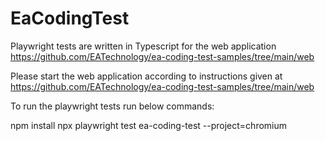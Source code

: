 # EaCodingTest

Playwright tests are written in Typescript for the web application https://github.com/EATechnology/ea-coding-test-samples/tree/main/web

Please start the web application according to instructions given at https://github.com/EATechnology/ea-coding-test-samples/tree/main/web

To run the playwright tests run below commands:

npm install
npx playwright test ea-coding-test --project=chromium
